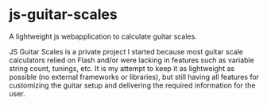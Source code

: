 # js-guitar-scales
A lightweight js webapplication to calculate guitar scales.

JS Guitar Scales is a private project I started because most guitar scale calculators relied on Flash and/or were lacking in features such as variable string count, tunings, etc.
It is my attempt to keep it as lightweight as possible (no external frameworks or libraries), but still having all features for customizing the guitar setup and delivering the required information for the user.
